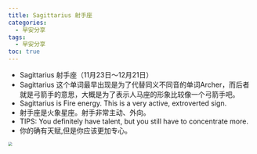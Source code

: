 ```yaml
---
title: Sagittarius 射手座
categories:
  - 早安分享
tags:
  - 早安分享
toc: true 
---
```



- Sagittarius 射手座（11月23日～12月21日）
- Sagittarius 这个单词最早出现是为了代替同义不同音的单词Archer，而后者就是弓箭手的意思，大概是为了表示人马座的形象比较像一个弓箭手吧。
- Sagittarius is Fire energy. This is a very active, extroverted sign.
- 射手座是火象星座。射手非常主动、外向。
- TIPS: You definitely have talent, but you still have to concentrate more.
- 你的确有天赋,但是你应该更加专心。



<img src="/img/sheshou.png" style="zoom:50%;" />